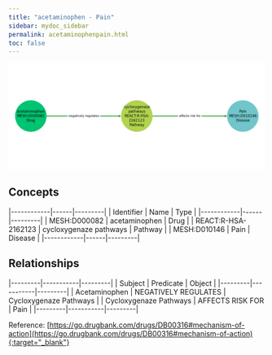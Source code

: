 ```yaml
---
title: "acetaminophen - Pain"
sidebar: mydoc_sidebar
permalink: acetaminophenpain.html
toc: false 
---
```


![Path Visualization](/images/acetaminophenpain.png)

## Concepts

|------------|------|---------|
| Identifier | Name | Type    |
|------------|------|---------|
| MESH:D000082 | acetaminophen | Drug |
| REACT:R-HSA-2162123 | cycloxygenaze pathways | Pathway |
| MESH:D010146 | Pain | Disease |
|------------|------|---------|

## Relationships

|---------|-----------|---------|
| Subject | Predicate | Object  |
|---------|-----------|---------|
| Acetaminophen | NEGATIVELY REGULATES | Cycloxygenaze Pathways |
| Cycloxygenaze Pathways | AFFECTS RISK FOR | Pain |
|---------|-----------|---------|

Reference: [https://go.drugbank.com/drugs/DB00316#mechanism-of-action](https://go.drugbank.com/drugs/DB00316#mechanism-of-action){:target="_blank"}